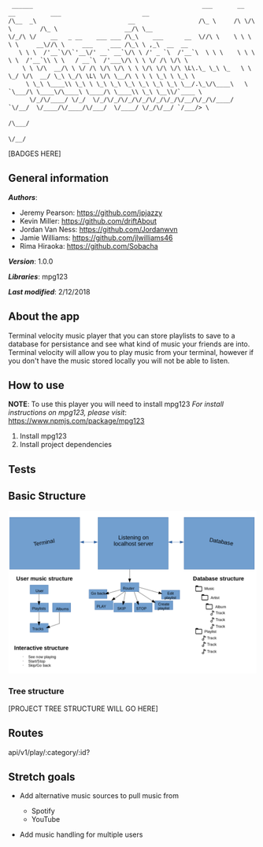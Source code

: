 

	 ______                                                ___       __  __          ___                       __                
	/\__  _\                          __                  /\_ \     /\ \/\ \        /\_ \                   __/\ \__             
	\/_/\ \/    __   _ __    ___ ___ /\_\    ___      __  \//\ \    \ \ \ \ \     __\//\ \     ___     ___ /\_\ \ ,_\  __  __    
	   \ \ \  /'__`\/\`'__\/' __` __`\/\ \ /' _ `\  /'__`\  \ \ \    \ \ \ \ \  /'__`\\ \ \   / __`\  /'___\/\ \ \ \/ /\ \/\ \   
	    \ \ \/\  __/\ \ \/ /\ \/\ \/\ \ \ \/\ \/\ \/\ \L\.\_ \_\ \_   \ \ \_/ \/\  __/ \_\ \_/\ \L\ \/\ \__/\ \ \ \ \_\ \ \_\ \  
	     \ \_\ \____\\ \_\ \ \_\ \_\ \_\ \_\ \_\ \_\ \__/.\_\/\____\   \ `\___/\ \____\/\____\ \____/\ \____\\ \_\ \__\\/`____ \
	      \/_/\/____/ \/_/  \/_/\/_/\/_/\/_/\/_/\/_/\/__/\/_/\/____/    `\/__/  \/____/\/____/\/___/  \/____/ \/_/\/__/ `/___/> \
	                                                                                                                       /\___/
	                                                                                                                       \/__/

[BADGES HERE]

## General information
**_Authors_**:
* Jeremy Pearson: https://github.com/jpjazzy
* Kevin Miller: https://github.com/driftAbout
* Jordan Van Ness: https://github.com/Jordanwvn
* Jamie Williams: https://github.com/jlwilliams46
* Rima Hiraoka: https://github.com/Sobacha

**_Version_**: 1.0.0

**_Libraries_**: mpg123

**_Last modified_**: 2/12/2018

## About the app

Terminal velocity music player that you can store playlists to save to a database for persistance and see what kind of music your friends are into. Terminal velocity will allow you to play music from your terminal, however if you don't have the music stored locally you will not be able to listen.

## How to use

**NOTE**: To use this player you will need to install mpg123
*For install instructions on mpg123, please visit*: https://www.npmjs.com/package/mpg123

 1. Install mpg123
 2. Install project dependencies

## Tests

## Basic Structure

![Structure Overview](./images/terminal-velocity-diagram.png)

### Tree structure

[PROJECT TREE STRUCTURE WILL GO HERE]

## Routes

api/v1/play/:category/:id?


## Stretch goals

 - Add alternative music sources to pull music from
	 - Spotify
	 - YouTube

 - Add music handling for multiple users
